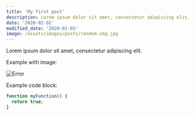```yaml
---
title: 'My first post'
description: Lorem ipsum dolor sit amet, consectetur adipiscing elit.
date: '2020-02-02'
modified_date: '2020-01-05'
image: /assets/images/posts/random-img.jpg
---
```


Lorem ipsum dolor sit amet, consectetur adipiscing elit.

Example with image:

![Error](@@baseUrl@@/assets/images/posts/error.png)

Example code block:

```js
function myFunction() {
  return true;
}
```
